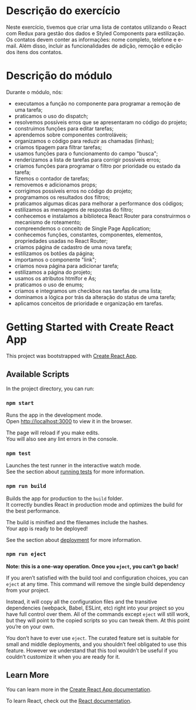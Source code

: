 # Descrição do exercício
Neste exercício, tivemos que criar uma lista de contatos utilizando o React com Redux para gestão dos dados e Styled Components para estilização.
Os contatos devem conter as informações: nome completo, telefone e e-mail. Além disso, incluir as funcionalidades de adição, remoção e edição dos itens dos contatos.


# Descrição do módulo
Durante o módulo, nós: 
- executamos a função no componente para programar a remoção de uma tarefa;
- praticamos o uso do dispatch;
- resolvemos possíveis erros que se apresentaram no código do projeto;
- construimos funções para editar tarefas;
- aprendemos sobre componentes controláveis;
- organizamos o código para reduzir as chamadas (linhas);
- criamos tipagem para filtrar tarefas;
- usamos funções para o funcionamento do campo "busca";
- renderizamos a lista de tarefas para corrigir possíveis erros;
- criamos funções para programar o filtro por prioridade ou estado da tarefa;
- fizemos o contador de tarefas;
- removemos e adicionamos props;
- corrigimos possíveis erros no código do projeto;
- programamos os resultados dos filtros;
- praticamos algumas dicas para melhorar a performance dos códigos;
- estilizamos as mensagens de respostas do filtro;
- conhecemos e instalamos a biblioteca React Router para construirmos o mecanismo de roteamento;
- compreendemos o conceito de Single Page Application;
- conhecemos funções, constantes, componentes, elementos, propriedades usadas no React Router;
- criamos página de cadastro de uma nova tarefa;
- estilizamos os botões da página;
- importamos o componente "link";
- criamos nova página para adicionar tarefa;
- estilizamos a página do projeto;
- usamos os atributos htmlfor e As;
- praticamos o uso de enums;
- criamos e integramos um checkbox nas tarefas de uma lista;
- dominamos a lógica por trás da alteração do status de uma tarefa;
- aplicamos conceitos de prioridade e organização em tarefas.


# Getting Started with Create React App

This project was bootstrapped with [Create React App](https://github.com/facebook/create-react-app).

## Available Scripts

In the project directory, you can run:

### `npm start`

Runs the app in the development mode.\
Open [http://localhost:3000](http://localhost:3000) to view it in the browser.

The page will reload if you make edits.\
You will also see any lint errors in the console.

### `npm test`

Launches the test runner in the interactive watch mode.\
See the section about [running tests](https://facebook.github.io/create-react-app/docs/running-tests) for more information.

### `npm run build`

Builds the app for production to the `build` folder.\
It correctly bundles React in production mode and optimizes the build for the best performance.

The build is minified and the filenames include the hashes.\
Your app is ready to be deployed!

See the section about [deployment](https://facebook.github.io/create-react-app/docs/deployment) for more information.

### `npm run eject`

**Note: this is a one-way operation. Once you `eject`, you can’t go back!**

If you aren’t satisfied with the build tool and configuration choices, you can `eject` at any time. This command will remove the single build dependency from your project.

Instead, it will copy all the configuration files and the transitive dependencies (webpack, Babel, ESLint, etc) right into your project so you have full control over them. All of the commands except `eject` will still work, but they will point to the copied scripts so you can tweak them. At this point you’re on your own.

You don’t have to ever use `eject`. The curated feature set is suitable for small and middle deployments, and you shouldn’t feel obligated to use this feature. However we understand that this tool wouldn’t be useful if you couldn’t customize it when you are ready for it.

## Learn More

You can learn more in the [Create React App documentation](https://facebook.github.io/create-react-app/docs/getting-started).

To learn React, check out the [React documentation](https://reactjs.org/).
